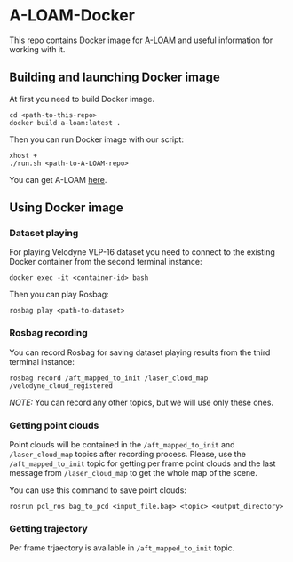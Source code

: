 # A-LOAM-Docker
This repo contains Docker image for [A-LOAM](https://github.com/HKUST-Aerial-Robotics/A-LOAM) and useful information for working with it.

## Building and launching Docker image
At first you need to build Docker image.
```
cd <path-to-this-repo>
docker build a-loam:latest .
```
Then you can run Docker image with our script:
```
xhost +
./run.sh <path-to-A-LOAM-repo>
```
You can get A-LOAM [here](https://github.com/HKUST-Aerial-Robotics/A-LOAM).

## Using Docker image
### Dataset playing
For playing Velodyne VLP-16 dataset you need to connect to the existing Docker container from the second terminal instance:
```
docker exec -it <container-id> bash
```
Then you can play Rosbag:
```
rosbag play <path-to-dataset>
```
### Rosbag recording
You can record Rosbag for saving dataset playing results from the third terminal instance:
```
rosbag record /aft_mapped_to_init /laser_cloud_map /velodyne_cloud_registered
```
*NOTE:* You can record any other topics, but we will use only these ones.
### Getting point clouds
Point clouds will be contained in the `/aft_mapped_to_init` and `/laser_cloud_map` topics after recording process. Please, use the `/aft_mapped_to_init` topic for getting per frame point clouds and the last message from `/laser_cloud_map` to get the whole map of the scene.

You can use this command to save point clouds:
```
rosrun pcl_ros bag_to_pcd <input_file.bag> <topic> <output_directory>
```
### Getting trajectory
Per frame trjaectory is available in `/aft_mapped_to_init` topic.

